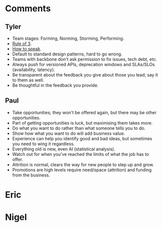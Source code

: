 # Comments

## Tyler

- Team stages: Forming, Norming, Storming, Performing.
- [Rule of 3](https://www.artofmanliness.com/career-wealth/career/work-deliberately-instead-reactively-rule-3/).
- [How to speak](https://www.youtube.com/watch?v=Unzc731iCUY).
- Default to standard design patterns, hard to go wrong.
- Teams with backbone don't ask permission to fix issues, tech debt, etc.
- Always push for versioned APIs, deprecation windows and SLAs/SLOs (availability, latency).
- Be transparent about the feedback you give about those you lead; say it to them as well.
- Be thoughtful in the feedback you provide.

## Paul

- Take opportunities; they won't be offered again, but there may be other opportunities.
- Part of getting opportunities is luck, but maximising them takes more.
- Do what you want to do rather than what someone tells you to do.
- Show how what you want to do will add business value.
- Experience can help you identify good and bad ideas, but sometimes you need to wing it regardless.
- Everything old is new, even AI (statistical analysis).
- Watch out for when you've reached the limits of what the job has to offer.
- Attrition is normal, clears the way for new people to step up and grow.
- Promotions are high levels require need/space (attrition) and funding from the business.

# Eric

# Nigel
